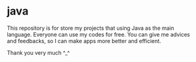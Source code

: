 # java
This repository is for store my projects that using Java as the main language.
Everyone can use my codes for free.
You can give me advices and feedbacks, so I can make apps more better and efficient.

Thank you very much ^_^
